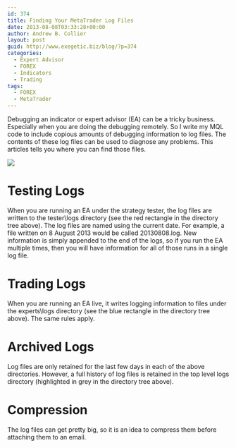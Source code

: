 ```yaml
---
id: 374
title: Finding Your MetaTrader Log Files
date: 2013-08-08T03:33:28+00:00
author: Andrew B. Collier
layout: post
guid: http://www.exegetic.biz/blog/?p=374
categories:
  - Expert Advisor
  - FOREX
  - Indicators
  - Trading
tags:
  - FOREX
  - MetaTrader
---
```

Debugging an indicator or expert advisor (EA) can be a tricky business. Especially when you are doing the debugging remotely. So I write my MQL code to include copious amounts of debugging information to log files. The contents of these log files can be used to diagnose any problems. This articles tells you where you can find those files.

<img src="{{ site.baseurl }}/static/img/2013/08/metatrader-folder-structure.png" >

# Testing Logs

When you are running an EA under the strategy tester, the log files are written to the tester\logs directory (see the red rectangle in the directory tree above). The log files are named using the current date. For example, a file written on 8 August 2013 would be called 20130808.log. New information is simply appended to the end of the logs, so if you run the EA multiple times, then you will have information for all of those runs in a single log file.

# Trading Logs

When you are running an EA live, it writes logging information to files under the experts\logs directory (see the blue rectangle in the directory tree above). The same rules apply.

# Archived Logs

Log files are only retained for the last few days in each of the above directories. However, a full history of log files is retained in the top level logs directory (highlighted in grey in the directory tree above).

# Compression

The log files can get pretty big, so it is an idea to compress them before attaching them to an email.
